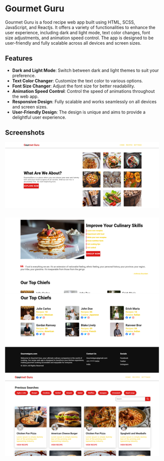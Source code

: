 # Gourmet Guru

Gourmet Guru is a food recipe web app built using HTML, SCSS, JavaScript, and Reactjs. It offers a variety of functionalities to enhance the user experience, including dark and light mode, text color changes, font size adjustments, and animation speed control. The app is designed to be user-friendly and fully scalable across all devices and screen sizes.

## Features

- **Dark and Light Mode**: Switch between dark and light themes to suit your preference.
- **Text Color Changer**: Customize the text color to various options.
- **Font Size Changer**: Adjust the font size for better readability.
- **Animation Speed Control**: Control the speed of animations throughout the web app.
- **Responsive Design**: Fully scalable and works seamlessly on all devices and screen sizes.
- **User-Friendly Design**: The design is unique and aims to provide a delightful user experience.

## Screenshots
![Homepage Screenshot](https://github.com/Atrayeej/GourmetGuru/blob/main/images/home%20page.png?raw=true)
##   

![Homepage2 Screenshot](https://github.com/Atrayeej/GourmetGuru/blob/main/images/home2.png?raw=true)
![Homepage3 Screenshot](https://github.com/Atrayeej/GourmetGuru/blob/main/images/home3.png?raw=true)
![recipes page](https://github.com/Atrayeej/GourmetGuru/blob/main/images/previous%20searches.png?raw=true)



